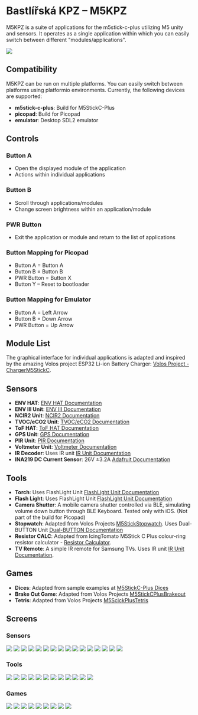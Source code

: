# Bastlířská KPZ – M5KPZ

M5KPZ is a suite of applications for the m5stick-c-plus utilizing M5 unity and sensors. It operates as a single
application within which you can easily switch between different "modules/applications".

![](./docs/kpz.jpeg)

## Compatibility

M5KPZ can be run on multiple platforms. You can easily switch between platforms using platformio environments.
Currently, the following devices are supported:

- **m5stick-c-plus**: Build for M5StickC-Plus
- **picopad**: Build for Picopad
- **emulator**: Desktop SDL2 emulator

## Controls

### Button A

- Open the displayed module of the application
- Actions within individual applications

### Button B

- Scroll through applications/modules
- Change screen brightness within an application/module

### PWR Button

- Exit the application or module and return to the list of applications

### Button Mapping for Picopad

- Button A = Button A
- Button B = Button B
- PWR Button = Button X
- Button Y – Reset to bootloader

### Button Mapping for Emulator

- Button A = Left Arrow
- Button B = Down Arrow
- PWR Button = Up Arrow

## Module List

The graphical interface for individual applications is adapted and inspired by the amazing Volos project ESP32 Li-ion
Battery Charger: [Volos Project - ChargerM5StickC](https://github.com/VolosR/chargerM5StickC).

## Sensors
- **ENV HAT**: [ENV HAT Documentation](https://docs.m5stack.com/en/hat/hat-env)
- **ENV III Unit**: [ENV III Documentation](https://docs.m5stack.com/en/unit/envIII)
- **NCIR2 Unit**: [NCIR2 Documentation](https://docs.m5stack.com/en/unit/NCIR2)
- **TVOC/eCO2 Unit**: [TVOC/eCO2 Documentation](https://docs.m5stack.com/en/unit/tvoc)
- **ToF HAT**: [ToF HAT Documentation](https://docs.m5stack.com/en/hat/hat-tof)
- **GPS Unit**: [GPS Documentation](https://docs.m5stack.com/en/unit/gps)
- **PIR Unit**: [PIR Documentation](https://docs.m5stack.com/en/unit/PIR)
- **Voltmeter Unit**: [Voltmeter Documentation](https://docs.m5stack.com/en/unit/vmeter)
- **IR Decoder**: Uses IR unit [IR Unit Documentation](https://docs.m5stack.com/en/unit/ir)
- **INA219 DC Current Sensor**: 26V ±3.2A [Adafruit Documentation](https://learn.adafruit.com/adafruit-ina219-current-sensor-breakout)

## Tools

- **Torch**: Uses FlashLight Unit [FlashLight Unit Documentation](https://docs.m5stack.com/en/unit/FlashLight)
- **Flash Light**: Uses FlashLight Unit [FlashLight Unit Documentation](https://docs.m5stack.com/en/unit/FlashLight)
- **Camera Shutter**: A mobile camera shutter controlled via BLE, simulating volume down button through BLE Keyboard.
  Tested only with iOS. (Not part of the build for Picopad)
- **Stopwatch**: Adapted from Volos Projects [M5StickStopwatch](https://github.com/VolosR/M5StickStopwatch). Uses
  Dual-BUTTON Unit [Dual-BUTTON Documentation](https://docs.m5stack.com/en/unit/dual_button)
- **Resistor CALC**: Adapted from IcingTomato M5Stick C Plus colour-ring resistor
  calculator - [Resistor Calculator](https://github.com/IcingTomato/M5StickC-Resistor-Calculator).
- **TV Remote**: A simple IR remote for Samsung TVs. Uses IR
  unit [IR Unit Documentation](https://docs.m5stack.com/en/unit/ir).

## Games

- **Dices**: Adapted from sample examples
  at [M5StickC-Plus Dices](https://github.com/m5stack/M5StickC-Plus/tree/master/examples/Games/Dices)
- **Brake Out Game**: Adapted from Volos
  Projects [M5StickCPlusBrakeout](https://github.com/VolosR/M5StickCPlusBrakeout/tree/main)
- **Tetris**: Adapted from Volos Projects [M5ScickPlusTetris](https://github.com/VolosR/M5ScickPlusTetris/blob/main/)

## Screens

### Sensors

![](./docs/01-evniii-1.png)
![](./docs/01-evniii-2.png)
![](./docs/02-ncir-1.png)
![](./docs/02-ncir-2.png)
![](./docs/03-tvoc-1.png)
![](./docs/03-tvoc-2.png)
![](./docs/04-tof-1.png)
![](./docs/04-tof-2.png)
![](./docs/05-gps-1.png)
![](./docs/05-gps-2.png)
![](./docs/06-pir-1.png)
![](./docs/06-pir-2.png)
![](./docs/07-voltmeter-1.png)
![](./docs/07-voltmeter-2.png)
![](./docs/08-ir-decoder-1.png)
![](./docs/08-ir-decoder-2.png)

### Tools

![](./docs/09-torch-1.png)
![](./docs/09-torch-2.png)
![](./docs/10-flash-light-1.png)
![](./docs/10-flash-light-2.png)
![](./docs/11-shutter-1.png)
![](./docs/11-shutter-2.png)
![](./docs/12-stopwatch-1.png)
![](./docs/12-stopwatch-2.png)
![](./docs/13-resistor-calc-1.png)
![](./docs/13-resistor-calc-2.png)
![](./docs/14-tv-remote-1.png)
![](./docs/14-tv-remote-2.png)

### Games

![](./docs/15-dices-1.png)
![](./docs/15-dices-2.png)
![](./docs/15-dices-3.png)
![](./docs/16-brakeout-1.png)
![](./docs/16-brakeout-2.png)
![](./docs/16-brakeout-3.png)
![](./docs/17-tetris-1.png)
![](./docs/17-tetris-2.png)
![](./docs/17-tetris-3.png)
